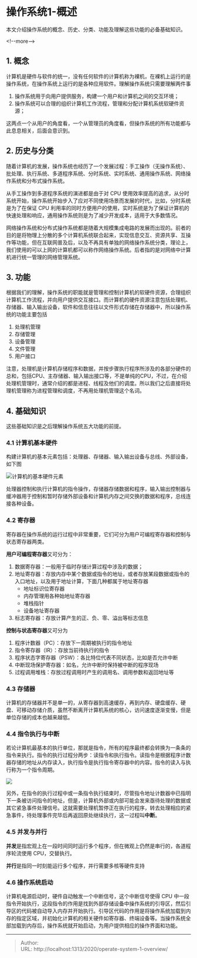 # 操作系统1-概述


本文介绍操作系统的概念、历史、分类、功能及理解这些功能的必备基础知识。

&lt;!--more--&gt;

## 1. 概念

计算机是硬件与软件的统一，没有任何软件的计算机称为裸机，在裸机上运行的是操作系统，在操作系统上运行的是各种应用软件。理解操作系统只需要理解两件事

1. 操作系统用于向用户提供服务，构建一个用户和计算机之间的交互环境；
2. 操作系统可以合理的组织计算机工作流程，管理和分配计算机系统软硬件资源；

这两点一个从用户的角度看，一个从管理员的角度看，但操作系统的所有功能都与此息息相关，后面会意识到。

## 2. 历史与分类

随着计算机的发展，操作系统也经历了一个发展过程：手工操作（无操作系统）、批处理、执行系统、多道程序系统、分时系统、实时系统、通用操作系统、网络操作系统和分布式操作系统。

从手工操作到多道程序系统的演进都是由于对 CPU 使用效率提高的追求，从分时系统开始，操作系统开始步入了应对不同使用场景而发展的时代，比如，分时系统是为了在保证 CPU 利用率的同时方便用户的使用，实时系统是为了保证计算机的快速处理和响应，通用操作系统则是为了减少开发成本，适用于大多数情况。

网络操作系统和分布式操作系统都是随着大规模集成电路的发展而出现的。前者的目的是将物理上分散的多个计算机系统联合起来，实现信息交互、资源共享、互操作等功能，但在互联网普及后，以及不再具有单独的网络操作系统分类，理论上，我们使用的可以上网的计算机都可以称作网络操作系统。后者指的是对网络中计算机进行统一管理的网络管理系统。

## 3. 功能

根据我们的理解，操作系统的职能就是管理和控制计算机的软硬件资源，合理组织计算机工作流程，并向用户提供交互接口。而计算机的硬件资源注意包括处理机、存储器、输入输出设备，软件和信息往往以文件形式存储在存储器中，所以操作系统的功能主要包括

1. 处理机管理
2. 存储管理
3. 设备管理
4. 文件管理
5. 用户接口

注意，处理机是计算机存储程序和数据，并按步骤执行程序所涉及的各部分硬件的总和，包括CPU、主存储器、输入输出接口等，不是单纯的CPU，不过，在介绍处理机管理时，通常介绍的都是进程、线程及他们的调度。所以我们之后直接将处理机管理称为进程管理和调度，不再用处理机管理这个名词。

## 4. 基础知识

这些基础知识是之后理解操作系统五大功能的前提。

### 4.1 计算机基本硬件

构建计算机的基本元素包括：处理器、存储器、输入输出设备与总线、外部设备，如下图

![计算机的基本硬件元素](https://picped-1301226557.cos.ap-beijing.myqcloud.com/BC_20200809_%E8%AE%A1%E7%AE%97%E6%9C%BA%E7%9A%84%E5%9F%BA%E6%9C%AC%E7%A1%AC%E4%BB%B6%E5%85%83%E7%B4%A0.jpg)

处理器控制和执行计算机的指令操作，存储器存储数据和程序，输入输出控制器与缓冲器用于控制和暂时存储外部设备和计算机内存之间交换的数据和程序，总线连接各种设备。

### 4.2 寄存器

寄存器在操作系统的运行过程中非常重要，它们可分为用户可编程寄存器和控制与状态寄存器两类。

**用户可编程寄存器**又可分为：

1. 数据寄存器：一般用于临时存储计算过程中涉及的数据；
2. 地址寄存器：存放内存中某个数据或指令的地址，或者存放某段数据或指令的入口地址，以及用于地址计算，下面几种都属于地址寄存器
   - 地址标识位寄存器
   - 内存管理用各种始地址寄存器
   - 堆栈指针
   - 设备地址寄存器
3. 标志寄存器：存放计算产生的正、负、零、溢出等标志信息

**控制与状态寄存器**又可分为

1. 程序计数器（PC）：存放下一周期被执行的指令地址
2. 指令寄存器（IR）：存放当前待执行的指令
3. 程序状态字寄存器（PSW）：各比特位代表不同状态，比如是否允许中断
4. 中断现场保护寄存器：如名，允许中断时保持被中断的程序现场
5. 过程调用堆栈：存放过程调用时产生的调用名、调用参数和返回地址等

### 4.3 存储器

计算机的存储器并不是单一的，从寄存器到高速缓存，再到内存、硬盘缓存、硬盘、可移动存储介质，虽然不断离开计算机系统的核心，访问速度逐渐变慢，但是单位存储的成本也越来越低。

### 4.4 指令执行与中断

若论计算机最基本的执行单位，那就是指令，所有的程序最终都会转换为一条条的指令来执行。指令的执行过程分两步：读指令和执行指令。读指令是根据程序计数器存储的地址从内存读入，执行指令是执行指令寄存器中的内容。指令的读入与执行称为一个指令周期。

![](https://picped-1301226557.cos.ap-beijing.myqcloud.com/BC_20200809_epub_26177778_9.jfif)

另外，在指令的执行过程中或一条指令执行结束时，尽管指令地址计数器中已指明下一条被访问指令的地址，但是，计算机外部或内部可能会发来亟待处理的数据或其它紧急事件处理信号。这就需要处理机暂停正在执行的程序，转去处理相应的紧急事件，待处理事件完毕后再返回原处继续执行，这一过程叫**中断**。

### 4.5 并发与并行

**并发**是指宏观上在一段时间同时运行多个程序，但在微观上仍然是串行的，各道程序轮流使用 CPU，交替执行。

**并行**是指同一时刻能运行多个程序，并行需要多核等硬件支持

### 4.6 操作系统启动

计算机电源启动时，硬件自动触发一个中断信号，这个中断信号使得 CPU 中一段指令开始执行，这段指令的作用是找到外部存储设备中操作系统的引导区，然后引导区的代码被自动导入内存并开始执行。引导区代码的作用是将操作系统加载到内存的指定区域，并初始化计算机的相关硬件如寄存器、终端设备等。当操作系统全部加载到内存后，操作系统就开始启动，为用户提供相应的操作界面和功能。

---

> Author:   
> URL: http://localhost:1313/2020/operate-system-1-overview/  

